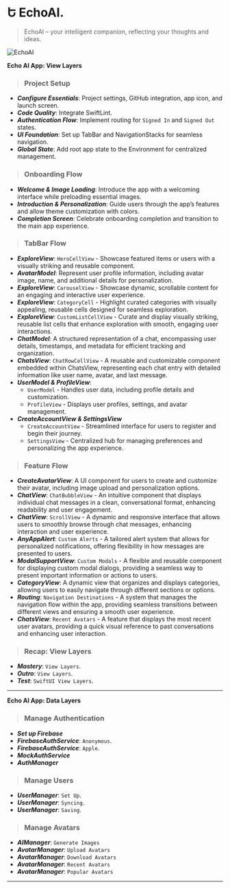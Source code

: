 Ե EchoAI.  
=====

> EchoAI – your intelligent companion, reflecting your thoughts and ideas.      

![EchoAI](https://github.com/user-attachments/assets/8b2c99e2-7440-4565-b780-b1206da7ba3b) 
 
****Echo AI App: View Layers****  
> ### Project Setup

- ***Configure Essentials***: Project settings, GitHub integration, app icon, and launch screen. 
- ***Code Quality***: Integrate SwiftLint.
- ***Authentication Flow***: Implement routing for `Signed In` and `Signed Out` states.
- ***UI Foundation***: Set up TabBar and NavigationStacks for seamless navigation.
- ***Global State***: Add root app state to the Environment for centralized management. 

> ### Onboarding Flow

- ***Welcome & Image Loading***: Introduce the app with a welcoming interface while preloading essential images.
- ***Introduction & Personalization***: Guide users through the app’s features and allow theme customization with colors.
- ***Completion Screen***: Celebrate onboarding completion and transition to the main app experience.

> ### TabBar Flow

- ***ExploreView***: `HeroCellView` - Showcase featured items or users with a visually striking and reusable component.
- ***AvatarModel***: Represent user profile information, including avatar image, name, and additional details for personalization.
- ***ExploreView***: `CarouselView` - Showcase dynamic, scrollable content for an engaging and interactive user experience.
- ***ExploreView***: `CategoryCell` - Highlight curated categories with visually appealing, reusable cells designed for seamless exploration.
- ***ExploreView***: `CustomListCellView` - Curate and display visually striking, reusable list cells that enhance exploration with smooth, engaging user interactions.
- ***ChatModel***: A structured representation of a chat, encompassing user details, timestamps, and metadata for efficient tracking and organization.
- ***ChatsView***: `ChatRowCellView` - A reusable and customizable component embedded within ChatsView, representing each chat entry with detailed information like user name, avatar, and last message. 
- ***UserModel & ProfileView***:
     - `UserModel` - Handles user data, including profile details and customization.
     - `ProfileView` - Displays user profiles, settings, and avatar management.
- ***CreateAccountView & SettingsView***
     - `CreateAccountView` - Streamlined interface for users to register and begin their journey.
     - `SettingsView` - Centralized hub for managing preferences and personalizing the app experience.
 
> ### Feature Flow

- ***CreateAvatarView***: A UI component for users to create and customize their avatar, including image upload and personalization options.
- ***ChatView***: `ChatBubbleView` - An intuitive component that displays individual chat messages in a clean, conversational format, enhancing readability and user engagement.
- ***ChatView***: `ScrollView` - A dynamic and responsive interface that allows users to smoothly browse through chat messages, enhancing interaction and user experience.
- ***AnyAppAlert***: `Custom Alerts` - A tailored alert system that allows for personalized notifications, offering flexibility in how messages are presented to users.
- ***ModalSupportView***: `Custom Modals` - A flexible and reusable component for displaying custom modal dialogs, providing a seamless way to present important information or actions to users.
- ***CategoryView***: A dynamic view that organizes and displays categories, allowing users to easily navigate through different sections or options.
- ***Routing***: `Navigation Destinations` - A system that manages the navigation flow within the app, providing seamless transitions between different views and ensuring a smooth user experience.
- ***ChatsView***: `Recent Avatars` - A feature that displays the most recent user avatars, providing a quick visual reference to past conversations and enhancing user interaction.

> ### Recap: View Layers

- ***Mastery***: `View Layers`.
- ***Outro***: `View Layers`.
- ***Test***: `SwiftUI View Layers`.
  
----- 

****Echo AI App: Data Layers****

> ### Manage Authentication

- ***Set up Firebase***
- ***FirebaseAuthService***: `Anonymous`.
- ***FirebaseAuthService***: `Apple`.
- ***MockAuthService***
- ***AuthManager***

> ### Manage Users

- ***UserManager***: `Set Up`.
- ***UserManager***: `Syncing`.
- ***UserManager***: `Saving`.

> ### Manage Avatars

- ***AIManager***: `Generate Images`
- ***AvatarManager***: `Upload Avatars`
- ***AvatarManager***: `Download Avatars`
- ***AvatarManager***: `Recent Avatars`
- ***AvatarManager***: `Popular Avatars`

-----
